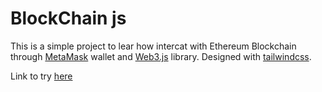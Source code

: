 # BlockChain js
This is a simple project to lear how intercat with Ethereum Blockchain through [MetaMask](https://metamask.io/) wallet and [Web3.js](https://web3js.readthedocs.io/en/v1.7.0/#) library.
Designed with [tailwindcss](https://tailwindcss.com/).

Link to try [here](https://block-chain-js.herokuapp.com/)